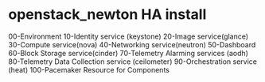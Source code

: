 # openstack_newton HA install 
00-Environment
10-Identity service (keystone)
20-Image service(glance)
30-Compute service(nova)
40-Networking service(neutron)
50-Dashboard
60-Block Storage service(cinder)
70-Telemetry Alarming services (aodh)
80-Telemetry Data Collection service (ceilometer)
90-Orchestration service (heat)
100-Pacemaker Resource for Components
